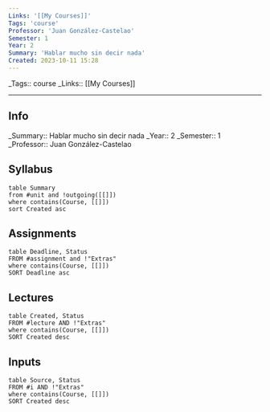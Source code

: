 ```yaml
---
Links: '[[My Courses]]'
Tags: 'course'
Professor: 'Juan González-Castelao'
Semester: 1
Year: 2
Summary: 'Hablar mucho sin decir nada'
Created: 2023-10-11 15:28
---
```

\_Tags::  course
\_Links::  [[My Courses]]
___

## Info
\_Summary::  Hablar mucho sin decir nada
\_Year::  2
\_Semester::  1
\_Professor:: Juan González-Castelao 


## Syllabus
```dataview
table Summary
from #unit and !outgoing([[]])
where contains(Course, [[]])
sort Created asc
```

## Assignments 
```dataview
table Deadline, Status
FROM #assignment and !"Extras"
where contains(Course, [[]])
SORT Deadline asc
```

## Lectures
```dataview
table Created, Status
FROM #lecture AND !"Extras"
where contains(Course, [[]])
SORT Created desc
```

## Inputs
```dataview
table Source, Status
FROM #i AND !"Extras"
where contains(Course, [[]])
SORT Created desc
```